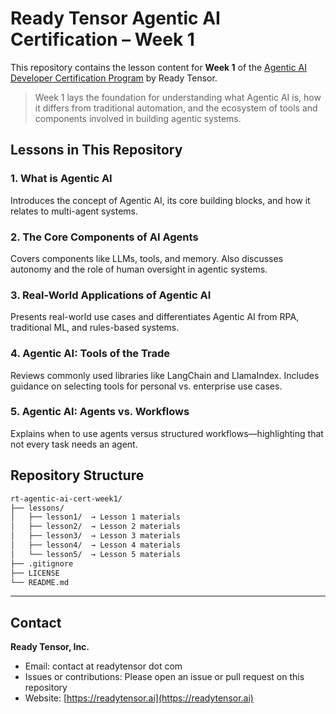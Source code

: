 # Ready Tensor Agentic AI Certification – Week 1

This repository contains the lesson content for **Week 1** of the [Agentic AI Developer Certification Program](https://app.readytensor.ai/publications/HrJ0xWtLzLNt) by Ready Tensor.

> Week 1 lays the foundation for understanding what Agentic AI is, how it differs from traditional automation, and the ecosystem of tools and components involved in building agentic systems.

## Lessons in This Repository

### 1. What is Agentic AI

Introduces the concept of Agentic AI, its core building blocks, and how it relates to multi-agent systems.

### 2. The Core Components of AI Agents

Covers components like LLMs, tools, and memory. Also discusses autonomy and the role of human oversight in agentic systems.

### 3. Real-World Applications of Agentic AI

Presents real-world use cases and differentiates Agentic AI from RPA, traditional ML, and rules-based systems.

### 4. Agentic AI: Tools of the Trade

Reviews commonly used libraries like LangChain and LlamaIndex. Includes guidance on selecting tools for personal vs. enterprise use cases.

### 5. Agentic AI: Agents vs. Workflows

Explains when to use agents versus structured workflows—highlighting that not every task needs an agent.

## Repository Structure

```txt
rt-agentic-ai-cert-week1/
├── lessons/
│   ├── lesson1/  → Lesson 1 materials
│   ├── lesson2/  → Lesson 2 materials
│   ├── lesson3/  → Lesson 3 materials
│   ├── lesson4/  → Lesson 4 materials
│   └── lesson5/  → Lesson 5 materials
├── .gitignore
├── LICENSE
└── README.md
```

---

## Contact

**Ready Tensor, Inc.**

- Email: contact at readytensor dot com
- Issues or contributions: Please open an issue or pull request on this repository
- Website: [https://readytensor.ai](https://readytensor.ai)
